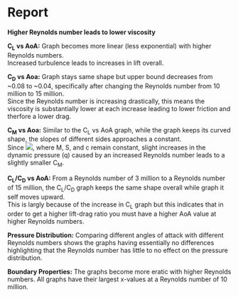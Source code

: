 # Report

**Higher Reynolds number leads to lower viscosity**

**C<sub>L</sub> vs AoA:** Graph becomes more linear (less exponential) with higher Reynolds numbers.\
Increased turbulence leads to increases in lift overall. 

**C<sub>D</sub> vs Aoa:** Graph stays same shape but upper bound decreases from ~0.08 to ~0.04, specifically after changing the Reynolds number from 10 million to 15 million.\
Since the Reynolds number is increasing drastically, this means the viscosity is substantially lower at each increase leading to lower friction and therfore a lower drag.

**C<sub>M</sub> vs Aoa:** Similar to the C<sub>L</sub> vs AoA graph, while the graph keeps its curved shape, the slopes of different sides approaches a constant.\
Since <img src="https://wikimedia.org/api/rest_v1/media/math/render/svg/97d656c1f8d012c6ef5a3073bc87be2e80a6e500">, where M, S, and c remain constant, slight increases in the dynamic pressure (q) caused by an increased Reynolds number leads to a slightly smaller C<sub>M</sub>.


**C<sub>L</sub>/C<sub>D</sub> vs AoA:** From a Reynolds number of 3 million to a Reynolds number of 15 million, the C<sub>L</sub>/C<sub>D</sub> graph keeps the same shape overall while graph it self moves upward.\
This is largly because of the increase in C<sub>L</sub> graph but this indicates that in order to get a higher lift-drag ratio you must have a higher AoA value at higher Reynolds numbers.

**Pressure Distribution:** Comparing different angles of attack with different Reynolds numbers shows the graphs having essentially no differences highlighting that the Reynolds number has little to no effect on the pressure distribution.

**Boundary Properties:** The graphs become more eratic with higher Reynolds numbers. All graphs have their largest x-values at a Reynolds number of 10 million.
